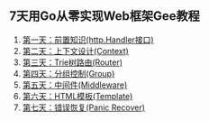 7天用Go从零实现Web框架Gee教程
--

1. [第一天：前置知识(http.Handler接口)](https://geektutu.com/post/gee-day1.html)
2. [第二天：上下文设计(Context)](https://geektutu.com/post/gee-day2.html)
3. [第三天：Trie树路由(Router)](https://geektutu.com/post/gee-day3.html)
4. [第四天：分组控制(Group)](https://geektutu.com/post/gee-day4.html)
5. [第五天：中间件(Middleware)](https://geektutu.com/post/gee-day5.html)
6. [第六天：HTML模板(Template)](https://geektutu.com/post/gee-day6.html)
7. [第七天：错误恢复(Panic Recover)](https://geektutu.com/post/gee-day7.html)

